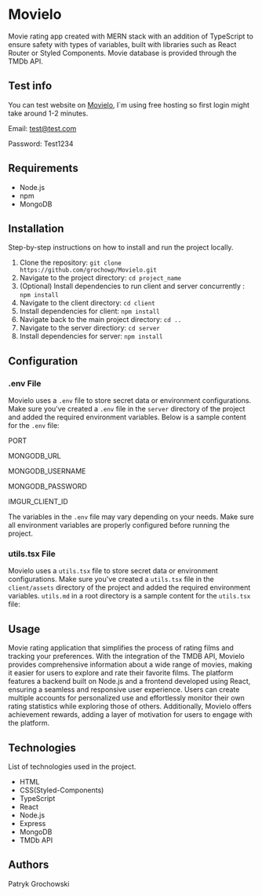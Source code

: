 # Movielo
Movie rating app created with MERN stack with an
addition of TypeScript to ensure safety with types of
variables, built with libraries such as React Router or
Styled Components. Movie database is provided through
the TMDb API.

## Test info

You can test website on [Movielo](https://movielo.netlify.app), I`m using free hosting so first login might take around 1-2 minutes.

Email: test@test.com

Password: Test1234

## Requirements

- Node.js 
- npm 
- MongoDB 

## Installation

Step-by-step instructions on how to install and run the project locally.

1. Clone the repository: `git clone https://github.com/grochowp/Movielo.git`
2. Navigate to the project directory: `cd project_name`
3. (Optional) Install dependencies to run client and server concurrently : `npm install`
4. Navigate to the client directory: `cd client`
5. Install dependencies for client: `npm install`
6. Navigate back to the main project directory: `cd ..`
7. Navigate to the server directiory: `cd server`
8. Install dependencies for server: `npm install`

## Configuration

### .env File

Movielo uses a `.env` file to store secret data or environment configurations. Make sure you've created a `.env` file in the `server` directory of the project and added the required environment variables. Below is a sample content for the `.env` file:

PORT

MONGODB_URL

MONGODB_USERNAME

MONGODB_PASSWORD

IMGUR_CLIENT_ID


The variables in the `.env` file may vary depending on your needs. Make sure all environment variables are properly configured before running the project.


### utils.tsx File

Movielo uses a `utils.tsx` file to store secret data or environment configurations. Make sure you've created a `utils.tsx` file in the `client/assets` directory of the project and added the required environment variables. `utils.md` in a root directory is a sample content for the `utils.tsx` file:


## Usage

Movie rating application that simplifies the process of rating films and tracking your preferences. With the integration of the TMDB API, Movielo provides comprehensive information about a wide range of movies, making it easier for users to explore and rate their favorite films. The platform features a backend built on Node.js and a frontend developed using React, ensuring a seamless and responsive user experience. Users can create multiple accounts for personalized use and effortlessly monitor their own rating statistics while exploring those of others. Additionally, Movielo offers achievement rewards, adding a layer of motivation for users to engage with the platform.

## Technologies

List of technologies used in the project.

- HTML
- CSS(Styled-Components)
- TypeScript
- React
- Node.js
- Express
- MongoDB
- TMDb API

## Authors

Patryk Grochowski
